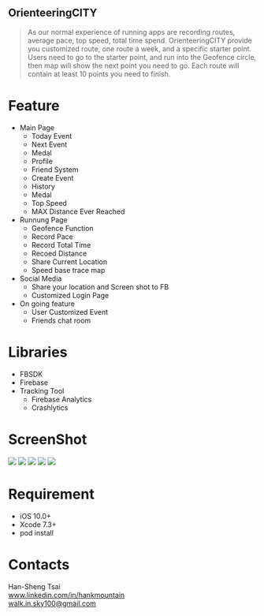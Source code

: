 ## OrienteeringCITY
> As our normal experience of running apps are recording routes, average pace, top speed, total time spend. OrienteeringCITY provide you customized route, one route a week, and a specific starter point. Users need to go to the starter point, and run into the Geofence circle, then map will show the next point you need to go. Each route will contain at least 10 points you need to finish.

# Feature
  * Main Page
    * Today Event
    * Next Event
    * Medal
    * Profile
    * Friend System
    * Create Event
    * History
    * Medal
    * Top Speed
    * MAX Distance Ever Reached
  * Runnung Page
    * Geofence Function
    * Record Pace
    * Record Total Time
    * Recoed Distance
    * Share Current Location
    * Speed base trace map
  * Social Media
    * Share your location and Screen shot to FB
    * Customized Login Page
  * On going feature
    * User Customized Event
    * Friends chat room

# Libraries
  * FBSDK
  * Firebase
  * Tracking Tool
    * Firebase Analytics
    * Crashlytics

# ScreenShot
![](http://i.imgur.com/mhwiAg1.png?1)
![](http://i.imgur.com/bcQ3EG7.png?1)
![](http://i.imgur.com/537S5Z2.png?1)
![](http://i.imgur.com/CnCGcHy.png?1)
![](http://i.imgur.com/xz5o4vh.png?1)


# Requirement
  * iOS 10.0+
  * Xcode 7.3+
  * pod install

# Contacts
Han-Sheng Tsai
<br>www.linkedin.com/in/hankmountain
<br>walk.in.sky100@gmail.com






